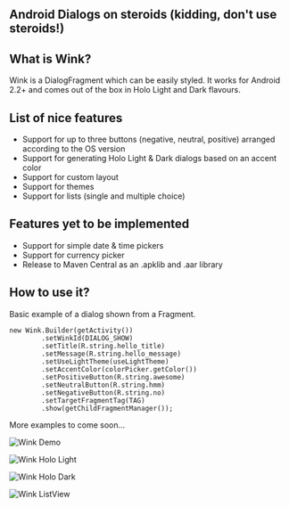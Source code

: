 ## Android Dialogs on steroids (kidding, don't use steroids!)

## What is Wink?
Wink is a DialogFragment which can be easily styled. It works for Android 2.2+ and comes out of the box in Holo Light and Dark flavours.


## List of nice features
+ Support for up to three buttons (negative, neutral, positive) arranged according to the OS version
+ Support for generating Holo Light & Dark dialogs based on an accent color
+ Support for custom layout
+ Support for themes
+ Support for lists (single and multiple choice)

## Features yet to be implemented
+ Support for simple date & time pickers
+ Support for currency picker
+ Release to Maven Central as an .apklib and .aar library

## How to use it?

Basic example of a dialog shown from a Fragment.

```
new Wink.Builder(getActivity())
        .setWinkId(DIALOG_SHOW)
        .setTitle(R.string.hello_title)
        .setMessage(R.string.hello_message)
        .setUseLightTheme(useLightTheme)
        .setAccentColor(colorPicker.getColor())
        .setPositiveButton(R.string.awesome)
        .setNeutralButton(R.string.hmm)
        .setNegativeButton(R.string.no)
        .setTargetFragmentTag(TAG)
        .show(getChildFragmentManager());
```

More examples to come soon...

![Wink Demo](https://db.tt/zmtZeiUw)

![Wink Holo Light](https://db.tt/ucSW6NF9)

![Wink Holo Dark](https://db.tt/cQ17KP1f)

![Wink ListView](https://db.tt/lpHn5kUn)


